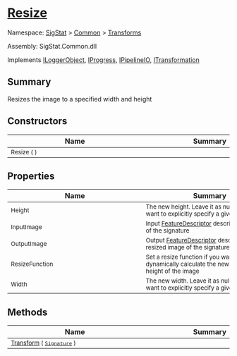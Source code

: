 # [Resize](./Resize.md)

Namespace: [SigStat]() > [Common](./../README.md) > [Transforms](./README.md)

Assembly: SigStat.Common.dll

Implements [ILoggerObject](./../ILoggerObject.md), [IProgress](./../Helpers/IProgress.md), [IPipelineIO](./../Pipeline/IPipelineIO.md), [ITransformation](./../ITransformation.md)

## Summary
Resizes the image to a specified width and height

## Constructors

| Name | Summary | 
| --- | --- | 
| <sub>Resize (  )</sub><div style="width: 290px">| <sub></sub><div style="width: 290px">| <br>


## Properties

| Name | Summary | 
| --- | --- | 
| <sub>Height</sub><div style="width: 290px">| <sub>The new height. Leave it as null, if you do not want to explicitly specify a given height</sub><div style="width: 290px">| <br>
| <sub>InputImage</sub><div style="width: 290px">| <sub>Input [FeatureDescriptor](https://github.com/hargitomi97/sigstat/blob/master/docs/md/SigStat/Common/FeatureDescriptor.md) describing the image of the signature</sub><div style="width: 290px">| <br>
| <sub>OutputImage</sub><div style="width: 290px">| <sub>Output [FeatureDescriptor](https://github.com/hargitomi97/sigstat/blob/master/docs/md/SigStat/Common/FeatureDescriptor.md) describing the resized image of the signature</sub><div style="width: 290px">| <br>
| <sub>ResizeFunction</sub><div style="width: 290px">| <sub>Set a resize function if you want to dynamically calculate the new width and height of the image</sub><div style="width: 290px">| <br>
| <sub>Width</sub><div style="width: 290px">| <sub>The new width. Leave it as null, if you do not want to explicitly specify a given width</sub><div style="width: 290px">| <br>


## Methods

| Name | Summary | 
| --- | --- | 
| <sub>[Transform](./Methods/Resize-100663714.md) ( [`Signature`](./../Signature.md) )</sub><div style="width: 290px">| <sub></sub><div style="width: 290px">| <br>


